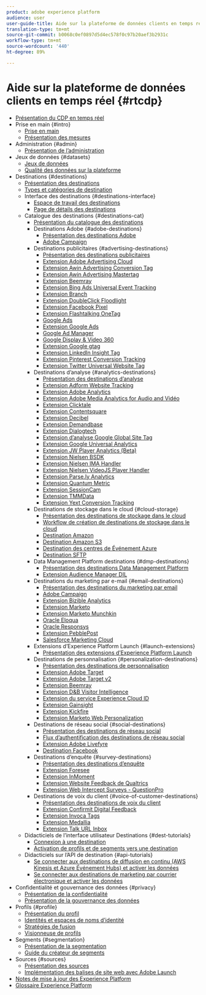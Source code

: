```yaml
---
product: adobe experience platform
audience: user
user-guide-title: Aide sur la plateforme de données clients en temps réel
translation-type: tm+mt
source-git-commit: b0068c0ef0897d5d4ec578f0c97b20aef3b2931c
workflow-type: tm+mt
source-wordcount: '440'
ht-degree: 89%

---
```



# Aide sur la plateforme de données clients en temps réel {#rtcdp}

* [Présentation du CDP en temps réel](overview.md)
* Prise en main {#intro}
   * [Prise en main](get-started.md)
   * [Présentation des mesures](home-page-dashboards.md)
* Administration {#admin}
   * [Présentation de l’administration](administration/admin-overview.md)
* Jeux de données {#datasets}
   * [Jeux de données](datasets/dataset.md)
   * [Qualité des données sur la plateforme](datasets/data-quality.md)
* Destinations {#destinations}
   * [Présentation des destinations](destinations/destinations-overview.md)
   * [Types et catégories de destination](/help/rtcdp/destinations/destination-types.md)
   * Interface des destinations {#destinations-interface}
      * [Espace de travail des destinations](destinations/destinations-workspace.md)
      * [Page de détails des destinations](destinations/destination-details-page.md)
   * Catalogue des destinations {#destinations-cat}
      * [Présentation du catalogue des destinations](destinations/destinations-catalog.md)
      * Destinations Adobe {#adobe-destinations}
         * [Présentation des destinations Adobe](destinations/adobe-destinations.md)
         * [Adobe Campaign](destinations/adobe-campaign-destination.md)
      * Destinations publicitaires {#advertising-destinations}
         * [Présentation des destinations publicitaires](destinations/advertising-destinations.md)
         * [Extension Adobe Advertising Cloud](/help/rtcdp/destinations/adobe-advertising-cloud-extension.md)
         * [Extension Awin Advertising Conversion Tag](/help/rtcdp/destinations/awin-conversiontag-extension.md)
         * [Extension Awin Advertising Mastertag](/help/rtcdp/destinations/awin-mastertag-extension.md)
         * [Extension Beemray](/help/rtcdp/destinations/beemray-extension.md)
         * [Extension Bing Ads Universal Event Tracking](/help/rtcdp/destinations/bing-ads-extension.md)
         * [Extension Branch](/help/rtcdp/destinations/branch-extension.md)
         * [Extension DoubleClick Floodlight](/help/rtcdp/destinations/doubleclick-floodlight-extension.md)
         * [Extension Facebook Pixel](/help/rtcdp/destinations/facebook-pixel-extension.md)
         * [Extension Flashtalking OneTag](/help/rtcdp/destinations/flashtalking-extension.md)
         * [Google Ads](/help/rtcdp/destinations/google-ads-destination.md)
         * [Extension Google Ads](/help/rtcdp/destinations/google-ads-extension.md)
         * [Google Ad Manager](/help/rtcdp/destinations/google-ad-manager-destination.md)
         * [Google Display &amp; Video 360](/help/rtcdp/destinations/google-dv360-destination.md)
         * [Extension Google gtag](/help/rtcdp/destinations/gtag-advertising-extension.md)
         * [Extension LinkedIn Insight Tag](/help/rtcdp/destinations/linkedin-extension.md)
         * [Extension Pinterest Conversion Tracking](destinations/pinterest-extension.md)
         * [Extension Twitter Universal Website Tag](destinations/twitter-uwt-extension.md)
      * Destinations d’analyse {#analytics-destinations}
         * [Présentation des destinations d’analyse](destinations/analytics-destinations.md)
         * [Extension Adform Website Tracking](/help/rtcdp/destinations/adform-extension.md)
         * [Extension Adobe Analytics](/help/rtcdp/destinations/adobe-analytics-extension.md)
         * [Extension Adobe Media Analytics for Audio and Vidéo](/help/rtcdp/destinations/adobe-video-analytics-extension.md)
         * [Extension Clicktale](/help/rtcdp/destinations/clicktale-extension.md)
         * [Extension Contentsquare](/help/rtcdp/destinations/contentsquare-extension.md)
         * [Extension Decibel](/help/rtcdp/destinations/decibel-extension.md)
         * [Extension Demandbase](/help/rtcdp/destinations/demandbase-extension.md)
         * [Extension Dialogtech](/help/rtcdp/destinations/dialogtech-extension.md)
         * [Extension d’analyse Google Global Site Tag](/help/rtcdp/destinations/gtag-analytics-extension.md)
         * [Extension Google Universal Analytics](/help/rtcdp/destinations/google-universal-analytics-extension.md)
         * [Extension JW Player Analytics (Beta)](/help/rtcdp/destinations/jw-player-analytics-extension.md)
         * [Extension Nielsen BSDK](destinations/nielsen-bsdk-extension.md)
         * [Extension Nielsen IMA Handler](destinations/nielsen-ima-extension.md)
         * [Extension Nielsen VideoJS Player Handler](destinations/nielsen-videojs-extension.md)
         * [Extension Parse.ly Analytics](destinations/parsely-extension.md)
         * [Extension Quantum Metric](destinations/quantum-metric-extension.md)
         * [Extension SessionCam](destinations/sessioncam-extension.md)
         * [Extension TMMData](destinations/tmmdata-extension.md)
         * [Extension Yext Conversion Tracking](destinations/yext-extension.md)
      * Destinations de stockage dans le cloud {#cloud-storage}
         * [Présentation des destinations de stockage dans le cloud](destinations/cloud-storage-destinations.md)
         * [Workflow de création de destinations de stockage dans le cloud](/help/rtcdp/destinations/cloud-storage-destinations-workflow.md)
         * [Destination Amazon](/help/rtcdp/destinations/amazon-kinesis-destination.md)
         * [Destination Amazon S3](destinations/amazon-s3-destination.md)
         * [Destination des centres de Événement Azure](/help/rtcdp/destinations/azure-event-hubs-destination.md)
         * [Destination SFTP](destinations/sftp-destination.md)
      * Data Management Platform destinations {#dmp-destinations}
         * [Présentation des destinations Data Management Platform](destinations/dmp-destinations.md)
         * [Extension Audience Manager DIL](/help/rtcdp/destinations/aam-dil-extension.md)
      * Destinations du marketing par e-mail {#email-destinations}
         * [Présentation des destinations du marketing par email](destinations/email-marketing-destinations.md)
         * [Adobe Campaign](destinations/adobe-campaign-destination.md)
         * [Extension Bizible Analytics](/help/rtcdp/destinations/bizible-extension.md)
         * [Extension Marketo](destinations/marketo-extension.md)
         * [Extension Marketo Munchkin](destinations/marketo-munchkin-extension.md)
         * [Oracle Eloqua](destinations/oracle-eloqua-destination.md)
         * [Oracle Responsys](destinations/oracle-responsys-destination.md)
         * [Extension PebblePost](destinations/pebblepost-extension.md)
         * [Salesforce Marketing Cloud](destinations/salesforce-marketing-cloud-destination.md)
      * Extensions d’Experience Platform Launch {#launch-extensions}
         * [Présentation des extensions d’Experience Platform Launch](/help/rtcdp/destinations/experience-platform-launch-extensions.md)
      * Destinations de personnalisation {#personalization-destinations}
         * [Présentation des destinations de personnalisation](/help/rtcdp/destinations/personalization-destinations.md)
         * [Extension Adobe Target](/help/rtcdp/destinations/adobe-target-extension.md)
         * [Extension Adobe Target v2](/help/rtcdp/destinations/adobe-target-v2-extension.md)
         * [Extension Beemray](/help/rtcdp/destinations/beemray-extension.md)
         * [Extension D&amp;B Visitor Intelligence](/help/rtcdp/destinations/dnb-extension.md)
         * [Extension du service Experience Cloud ID](/help/rtcdp/destinations/adobe-ecid-extension.md)
         * [Extension Gainsight](/help/rtcdp/destinations/gainsight-extension.md)
         * [Extension Kickfire](/help/rtcdp/destinations/kickfire-extension.md)
         * [Extension Marketo Web Personalization](destinations/marketo-web-personalization-extension.md)
      * Destinations de réseau social {#social-destinations}
         * [Présentation des destinations de réseau social](/help/rtcdp/destinations/social-network-destinations.md)
         * [Flux d’authentification des destinations de réseau social](/help/rtcdp/destinations/social-network-destinations-workflow.md)
         * [Extension Adobe Livefyre](/help/rtcdp/destinations/adobe-livefyre-extension.md)
         * [Destination Facebook](/help/rtcdp/destinations/facebook-destination.md)
      * Destinations d’enquête {#survey-destinations}
         * [Présentation des destinations d’enquête](/help/rtcdp/destinations/survey-destinations.md)
         * [Extension Foresee](/help/rtcdp/destinations/foresee-extension.md)
         * [Extension InMoment](/help/rtcdp/destinations/inmoment-extension.md)
         * [Extension Website Feedback de Qualtrics](destinations/qualtrics-extension.md)
         * [Extension Web Intercept Surveys - QuestionPro](/help/rtcdp/destinations/web-intercept-surveys-extension.md)
      * Destinations de voix du client {#voice-of-customer-destinations}
         * [Présentation des destinations de voix du client](/help/rtcdp/destinations/voice-of-customer-destinations.md)
         * [Extension Confirmit Digital Feedback](/help/rtcdp/destinations/confirmit-digital-feedback-extension.md)
         * [Extension Invoca Tags](/help/rtcdp/destinations/invoca-extension.md)
         * [Extension Medallia](destinations/medallia-extension.md)
         * [Extension Talk URL Inbox](destinations/talkurl-extension.md)
   * Didacticiels de l’interface utilisateur Destinations {#dest-tutorials}
      * [Connexion à une destination](/help/rtcdp/destinations/connect-destination.md)
      * [Activation de profils et de segments vers une destination](destinations/activate-destinations.md)
   * Didacticiels sur l’API de destination {#api-tutorials}
      * [Se connecter aux destinations de diffusion en continu (AWS Kinesis et Azure Événement Hubs) et activer les données](/help/rtcdp/destinations/streaming-destinations-api-tutorial.md)
      * [Se connecter aux destinations de marketing par courrier électronique et activer les données](/help/tutorials/destinations/email-marketing-api.md)
* Confidentialité et gouvernance des données {#privacy}
   * [Présentation de la confidentialité](privacy/privacy-overview.md)
   * [Présentation de la gouvernance des données](privacy/data-governance-overview.md)
* Profils {#profile}
   * [Présentation du profil](profile/profile-overview.md)
   * [Identités et espaces de noms d’identité](profile/identities-overview.md)
   * [Stratégies de fusion](profile/merge-policies.md)
   * [Visionneuse de profils](profile/profile-viewer.md)
* Segments {#segmentation}
   * [Présentation de la segmentation](segmentation/segmentation-overview.md)
   * [Guide du créateur de segments](segmentation/segment-builder-guide.md)
* Sources {#sources}
   * [Présentation des sources](sources/sources-overview.md)
   * [Implémentation des balises de site web avec Adobe Launch](sources/launch.md)
* [Notes de mise à jour des Experience Platform](https://docs.adobe.com/content/help/fr-FR/experience-platform/release-notes/latest.html)
* [Glossaire Experience Platform](https://docs.adobe.com/content/help/fr-FR/experience-platform/landing/glossary.html)

